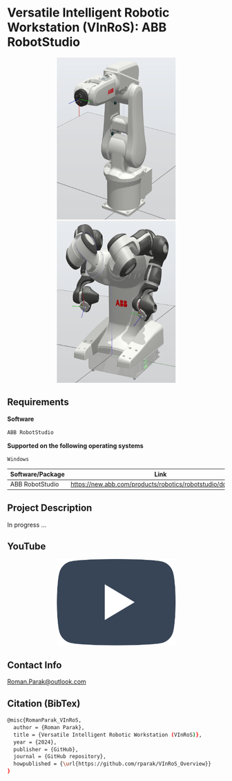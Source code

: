 # Versatile Intelligent Robotic Workstation (VInRoS): ABB RobotStudio

<p align="center">
  <img src=https://github.com/rparak/VInRoS_ABB_RS/blob/main/images/ABB_IRB_120.png width="275" height="375">
  <img src=https://github.com/rparak/VInRoS_ABB_RS/blob/main/images/ABB_IRB_14000.png width="275" height="375">
</p>

## Requirements

**Software**
```bash
ABB RobotStudio
```

**Supported on the following operating systems**
```bash
Windows
```

| Software/Package      | Link                                                                                  |
| --------------------- | ------------------------------------------------------------------------------------- |
| ABB RobotStudio       | https://new.abb.com/products/robotics/robotstudio/downloads                           |


## Project Description

In progress ...

## YouTube

<p align="center">
  <a href="https://www.youtube.com/watch?v=7On3BkXgfiw">
    <img src=https://github.com/rparak/PyBullet_Template_Industrial_Robotics/blob/main/images/YouTube.png width="275" height="200">
  </a>
</p>

## Contact Info
Roman.Parak@outlook.com

## Citation (BibTex)
```bash
@misc{RomanParak_VInRoS,
  author = {Roman Parak},
  title = {Versatile Intelligent Robotic Workstation (VInRoS)},
  year = {2024},
  publisher = {GitHub},
  journal = {GitHub repository},
  howpublished = {\url{https://github.com/rparak/VInRoS_Overview}}
}
